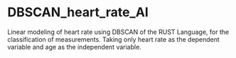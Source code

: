 # DBSCAN_heart_rate_AI
Linear modeling of heart rate using DBSCAN of the RUST Language, for the classification of measurements. Taking only heart rate as the dependent variable and age as the independent variable.
